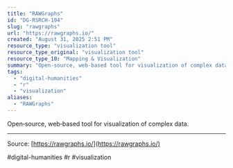 ```yaml
---
title: "RAWGraphs"
id: "DG-RSRCH-104"
slug: "rawgraphs"
url: "https://rawgraphs.io/"
created: "August 31, 2025 2:51 PM"
resource_type: "visualization tool"
resource_type_original: "visualization tool"
resource_type_10: "Mapping & Visualization"
summary: "Open‑source, web‑based tool for visualization of complex data."
tags:
  - "digital-humanities"
  - "r"
  - "visualization"
aliases:
  - "RAWGraphs"
---
```


Open‑source, web‑based tool for visualization of complex data.

---

Source: [https://rawgraphs.io/](https://rawgraphs.io/)

#digital-humanities #r #visualization
